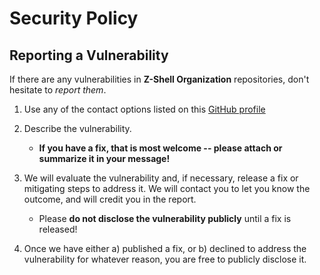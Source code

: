 # Security Policy

## Reporting a Vulnerability

If there are any vulnerabilities in **Z-Shell Organization** repositories, don't hesitate to _report them_.

1. Use any of the contact options listed on this [GitHub profile](https://github.com/z-shell)
2. Describe the vulnerability.

   - **If you have a fix, that is most welcome -- please attach or summarize it in your message!**

3. We will evaluate the vulnerability and, if necessary, release a fix or mitigating steps to address it. We will contact you to let you know the outcome, and will credit you in the report.

   - Please **do not disclose the vulnerability publicly** until a fix is released!

4. Once we have either a) published a fix, or b) declined to address the vulnerability for whatever reason, you are free to publicly disclose it.
